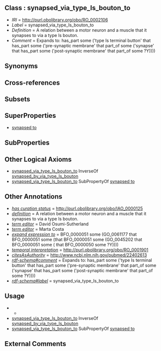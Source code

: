 
## Class : synapsed_via_type_Is_bouton_to

 * *IRI* = http://purl.obolibrary.org/obo/RO_0002106
 * *Label* = synapsed_via_type_Is_bouton_to
 * *Definition* = A relation between a motor neuron and a muscle that it synapses to via a type Is bouton.
 * *Comment* = Expands to: has_part some ('type Is terminal button' that has_part some ('pre-synaptic membrane' that part_of some ('synapse' that has_part some ('post-synaptic membrane' that part_of some ?Y))))

## Synonyms


## Cross-references


## Subsets


## SuperProperties

 * [synapsed to](../../RO/20/RO_0002120.md)

## SubProperties


## Other Logical Axioms

 * [synapsed_via_type_Is_bouton_to](../../RO/06/RO_0002106.md) InverseOf [synapsed_by_via_type_Is_bouton](../../RO/12/RO_0002112.md)
 * [synapsed_via_type_Is_bouton_to](../../RO/06/RO_0002106.md) SubPropertyOf [synapsed to](../../RO/20/RO_0002120.md)

## Other Annotations

 * *[has curation status](../../IAO/14/IAO_0000114.md)* = http://purl.obolibrary.org/obo/IAO_0000125
 * *[definition](../../IAO/15/IAO_0000115.md)* = A relation between a motor neuron and a muscle that it synapses to via a type Is bouton.
 * *[term editor](../../IAO/17/IAO_0000117.md)* = David Osumi-Sutherland
 * *[term editor](../../IAO/17/IAO_0000117.md)* = Marta Costa
 * *[expand expression to](../../IAO/24/IAO_0000424.md)* = BFO_0000051 some (GO_0061177 that BFO_0000051 some (that BFO_0000051 some (GO_0045202 that BFO_0000051 some ( that BFO_0000050 some ?Y))))
 * *[temporal interpretation](../../RO/00/RO_0001900.md)* = http://purl.obolibrary.org/obo/RO_0001901
 * *[citesAsAuthority](../../ty/citesAsAuthority.md)* = http://www.ncbi.nlm.nih.gov/pubmed/22402613
 * *[rdf-schema#comment](../../nt/rdf-schema#comment.md)* = Expands to: has_part some ('type Is terminal button' that has_part some ('pre-synaptic membrane' that part_of some ('synapse' that has_part some ('post-synaptic membrane' that part_of some ?Y))))
 * *[rdf-schema#label](../../el/rdf-schema#label.md)* = synapsed_via_type_Is_bouton_to

## Usage

 * -
 * [synapsed_via_type_Is_bouton_to](../../RO/06/RO_0002106.md) InverseOf [synapsed_by_via_type_Is_bouton](../../RO/12/RO_0002112.md)
 * [synapsed_via_type_Is_bouton_to](../../RO/06/RO_0002106.md) SubPropertyOf [synapsed to](../../RO/20/RO_0002120.md)

## External Comments

